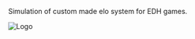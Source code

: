 Simulation of custom made elo system for EDH games.

![Logo](https://gatherer.wizards.com/Handlers/Image.ashx?multiverseid=270798&type=card)
